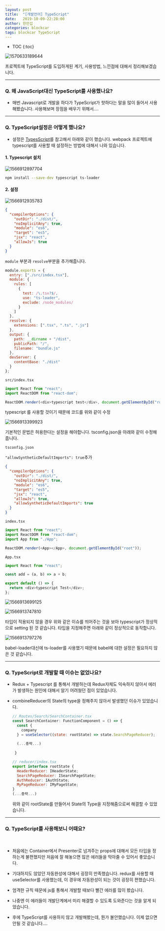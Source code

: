 ```yaml
---
layout: post
title:  "[개발언어] TypeScript"
date:   2019-10-09-22:28:00
author: 한만섭
categories: blockcar
tags: blockcar TypeScript
---
```




* TOC
{:toc}




![1570633189644](../../../../assets/image/1570633189644.png)

프로젝트에 TypeScript를 도입하게된 계기, 사용방법, 느낀점에 대해서 정리해보겠습니다.  

***



### Q. 왜 JavaScript대신 TypeScript를 사용했나요?

- 매번 Javascript로 개발을 하다가 TypeScript가 핫하다는 말을 많이 들어서 사용해봤습니다. 사용해보며 장점을 배우기 위해서.... 

***



### Q. TypeScript설정은 어떻게 했나요?

- 설정은 [TypesScript](https://webpack.js.org/guides/typescript/)를 참고해서 아래와 같이 했습니다.  webpack 프로젝트에 typescript를 사용할 때 설정하는 방법에 대해서 나와 있습니다.  



#### 1. Typescript 설치   



![1566912897704](../../../../assets/image/1566912897704.png)

```bash
npm install --save-dev typescript ts-loader
```







#### 2. 설정 

![1566912935783](../../../../assets/image/1566912935783.png)

```json
{
  "compilerOptions": {
    "outDir": "./dist/",
    "noImplicitAny": true,
    "module": "es6",
    "target": "es5",
    "jsx": "react",
    "allowJs": true
  }
}
```



`module` 부분과 `resolve`부분을 추가해줍니다. 

```js
module.exports = {
  entry: ["./src/index.tsx"],
  module: {
    rules: [
      {
        test: /\.tsx?$/,
        use: "ts-loader",
        exclude: /node_modules/
      }
    ]
  },
  resolve: {
    extensions: [".tsx", ".ts", ".js"]
  },
  output: {
    path: __dirname + "/dist",
    publicPath: "/",
    filename: "bundle.js"
  },
  devServer: {
    contentBase: "./dist"
  }
};

```



`src/index.tsx`

```js
import React from "react";
import ReactDOM from "react-dom";

ReactDOM.render(<div>typescript test</div>, document.getElementById("root"));

```

typescript 를 사용할 것이기 때문에 코드를 위와 같이 수정 



![1566913399923](../../../../assets/image/1566913399923.png)

기본적인 문법은 허용한다는 설정을 해야합니다.  tsconfig.json을 아래와 같이 수정해줍니다.  

`tsconfig.json`

`"allowSyntheticDefaultImports": true`추가 

```json
{
  "compilerOptions": {
    "outDir": "./dist/",
    "noImplicitAny": true,
    "module": "es6",
    "target": "es5",
    "jsx": "react",
    "allowJs": true,
    "allowSyntheticDefaultImports": true
  }
}

```



`index.tsx`

```js
import React from "react";
import ReactDOM from "react-dom";
import App from "./App";

ReactDOM.render(<App></App>, document.getElementById("root"));

```



`App.tsx`

```js
import React from "react";

const add = (a, b) => a + b;

export default () => {
  return <div>typescript Test</div>;
};

```

![1566913699125](../../../../assets/image/1566913699125.png)

![1566913747810](../../../../assets/image/1566913747810.png)

타입이 적용되지 않을 경우 위와 같은 이슈를 띄어주는 것을 보아 typescript가 정상적으로 setting 된 것 같습니다.  타입을 지정해주면 아래와 같이 정상적으로 동작합니다.  

![1566913797276](../../../../assets/image/1566913797276.png)



babel-loader대신에 ts-loader를 사용했기 때문에 babel에 대한 설정은 필요하지 않은 것 같습니다.  



***





### Q. TypeScript로 개발할 때 이슈는 없었나요? 

- Redux + Typescript 를 통해서 개발하는데 Redux자체도 익숙하지 않아서 에러가 발생하는 원인에 대해서 알기 어려웠던 점이 있었습니다.  

- combineReducer의 State의 type을 정해주지 않아서 발생했던 이슈가 있었습니다.  

  ```js
  // Routes/Search/SearchContainer.tsx
  const SearchContainer: FunctionComponent = () => {
    const {
      company
    } = useSelector((state: rootState) => state.SearchPageReducer);
    
   	(...중략...) 
   	
   }
  ```

  ```js
  // reducer/index.tsx
  export interface rootState {
    HeaderReducer: IHeaderState;
    SearchPageReducer: ISearchPageState;
    AuthReducer: IAuthState;
    MyPageReducer: IMyPageState;
  }
  (...중략...)
  ```

  위와 같이 rootState를 만들어서 State의 Type을 지정해줌으로써 해결할 수 있었습니다.  



***



### Q. TypeScript를  사용해보니 어때요?

　  

- 처음에는 Container에서 Presenter로 넘겨주는 props에 대해서 모든 타입을 정하는게 불편했지만 처음에 잘 해놓으면 많은 에러들을 막아줄 수 있어서 좋았습니다.  

- 기대하지도 않았던 자동완성에 대해서 굉장히 만족했습니다. redux를 사용할 때 useSelector를 사용했는데, 이 경우에 자동완성이 되는 것이 굉장히 편했습니다.  
- 엄격한 규칙 때문에 js를 통해서 개발할 때보다 빨간 에러를 많이 봤습니다.  
- 나중엔 이 에러들이 개발단계에서 미리 해결할 수 있도록 도와준다는 것을 알게 되었습니다.  
- 후에 TypeScript를 사용하지 않고 개발해봤는데, 뭔가 불안했습니다. 이제 없으면 안될 것 같습니다.... 